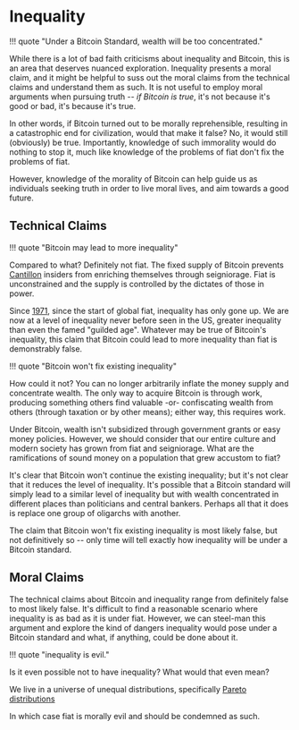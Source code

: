 # Inequality

!!! quote "Under a Bitcoin Standard, wealth will be too concentrated."

While there is a lot of bad faith criticisms
 about inequality and Bitcoin,
 this is an area that deserves
 nuanced exploration.
Inequality presents a moral claim,
 and it might be helpful
 to suss out the moral claims
 from the technical claims
 and understand them as such.
It is not useful to employ moral arguments
 when pursuing truth
 -- *if Bitcoin is true*,
 it's not because it's good or bad,
 it's because it's true.

In other words, if Bitcoin
 turned out to be morally reprehensible,
 resulting in a catastrophic end for civilization,
 would that make it false?
No, it would still (obviously) be true.
Importantly, knowledge of such immorality 
 would do nothing to stop it, much like
 knowledge of the problems of fiat don't fix
 the problems of fiat.

However, knowledge of the morality
 of Bitcoin can help guide us as
 individuals seeking truth in order to 
 live moral lives, and aim towards
 a good future.




## Technical Claims

!!! quote "Bitcoin may lead to more inequality"

Compared to what?
Definitely not fiat.
The fixed supply of Bitcoin prevents
 [Cantillon](https://www.swfinstitute.org/news/89070/what-is-the-cantillon-effect-and-why-its-even-more-important-now)
 insiders from enriching themselves
 through seigniorage.
Fiat is unconstrained and the supply is
 controlled by the dictates of those in power.

Since [1971](https://wtfhappenedin1971.com/),
 since the start of global fiat,
 inequality has only gone up.
We are now at a level of inequality
 never before seen in the US,
 greater inequality than
 even the famed "guilded age".
Whatever may be true of Bitcoin's
 inequality, this claim that
 Bitcoin could lead to more inequality
 than fiat is demonstrably false.


!!! quote "Bitcoin won't fix existing inequality"

How could it not?
You can no longer arbitrarily inflate
 the money supply and concentrate wealth.
The only way to acquire 
 Bitcoin is through work,
 producing
 something others find valuable
 -or-
 confiscating wealth from others
 (through taxation or by other means);
 either way, this requires work.

Under Bitcoin, 
 wealth isn't
 subsidized through government grants
 or easy money policies.
However, we should consider that our
 entire culture and modern society
 has grown from fiat and seigniorage.
What are the ramifications
 of sound money on a population that
 grew accustom to fiat?

It's clear that Bitcoin won't
 continue the existing inequality;
 but it's not clear that it reduces
 the level of
 inequality.
It's possible that a Bitcoin standard
 will simply lead to
 a similar level of inequality
 but with wealth concentrated in different
 places than politicians and central bankers.
Perhaps all that it does is replace one
 group of oligarchs with another.

The claim that Bitcoin won't fix
 existing inequality
 is most likely false,
 but not definitively so --
 only time will tell exactly
 how inequality
 will be 
 under a Bitcoin standard.









## Moral Claims

The technical claims about Bitcoin and inequality
 range from definitely false to most likely false.
It's difficult to find a reasonable scenario
 where inequality is as bad as it is under fiat.
However, we can steel-man this argument and
 explore the kind of dangers inequality would
 pose under a Bitcoin standard and what,
 if anything,
 could be done about it.


!!! quote "inequality is evil."

Is it even possible not to have inequality? What would that even mean?

We live in a universe of unequal distributions, specifically
 [Pareto distributions](https://en.wikipedia.org/wiki/Pareto_distribution)



In which case fiat is morally evil and should be condemned as such.






